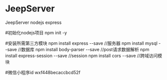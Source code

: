 # JeepServer
JeepServer nodejs express

#初始化nodejs项目
npm init -y

#安装所需第三方模块
npm install express --save  //服务器
npm install mysql --save    //数据库
npm install body-parser --save  //post请求数据解析
npm install express-session --save  //session 
npm install cors --save //跨域访问模块

#微信小程序id
wxf448becaccbcd52f

